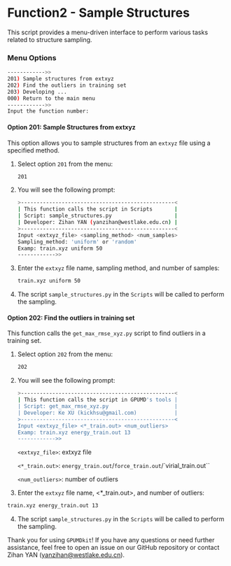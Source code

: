 # Function2 - Sample Structures

This script provides a menu-driven interface to perform various tasks related to structure sampling.

### Menu Options

```sh
------------>>
201) Sample structures from extxyz
202) Find the outliers in training set
203) Developing ... 
000) Return to the main menu
------------>>
Input the function number:
```

#### Option 201: Sample Structures from extxyz

This option allows you to sample structures from an `extxyz` file using a specified method.

1. Select option `201` from the menu:

   ```sh
   201
   ```

2. You will see the following prompt:

   ```sh
   >-------------------------------------------------<
   | This function calls the script in Scripts       |
   | Script: sample_structures.py                    |
   | Developer: Zihan YAN (yanzihan@westlake.edu.cn) |
   >-------------------------------------------------<
   Input <extxyz_file> <sampling_method> <num_samples>
   Sampling_method: 'uniform' or 'random'
   Examp: train.xyz uniform 50
   ------------>>
   ```

3. Enter the `extxyz` file name, sampling method, and number of samples:

   ```sh
   train.xyz uniform 50
   ```

4. The script `sample_structures.py` in the `Scripts` will be called to perform the sampling.

#### Option 202: Find the outliers in training set

This function calls the `get_max_rmse_xyz.py` script to find outliers in a training set.

1. Select option `202` from the menu:

   ```sh
   202
   ```

2. You will see the following prompt:

   ```sh
   >-------------------------------------------------<
   | This function calls the script in GPUMD's tools |
   | Script: get_max_rmse_xyz.py                     |
   | Developer: Ke XU (kickhsu@gmail.com)            |
   >-------------------------------------------------<
   Input <extxyz_file> <*_train.out> <num_outliers>
   Examp: train.xyz energy_train.out 13 
   ------------>>
   ```

   `<extxyz_file>`: extxyz file

   `<*_train.out>`: `energy_train.out`/`force_train.out`/`virial_train.out``

   `<num_outliers>`: number of outliers

3. Enter the `extxyz` file name, <*_train.out>, and number of outliers:

```sh
train.xyz energy_train.out 13 
```

4. The script `sample_structures.py` in the `Scripts` will be called to perform the sampling.



Thank you for using `GPUMDkit`! If you have any questions or need further assistance, feel free to open an issue on our GitHub repository or contact Zihan YAN (yanzihan@westlake.edu.cn).

